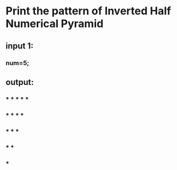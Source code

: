 # Print the pattern of Inverted Half Numerical Pyramid 

## input 1:
### num=5;

## output:

### * * * * *
###  * * * *
###   * * *
###    * * 
###     *
